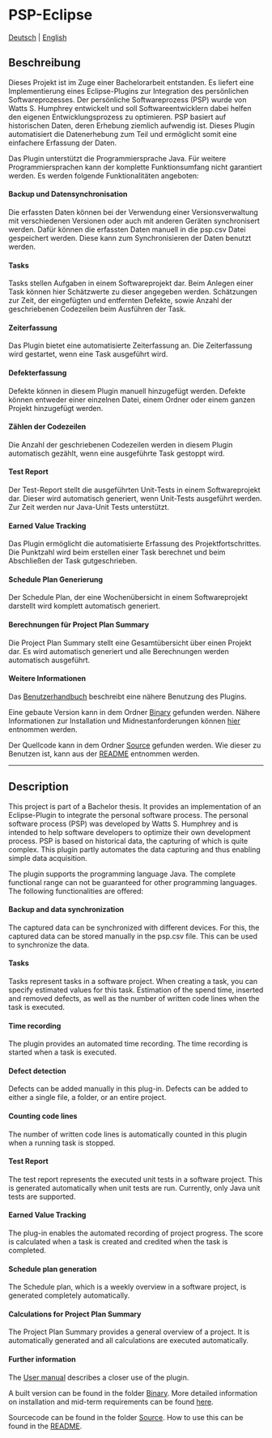 # PSP-Eclipse
[Deutsch](#beschreibung) | [English](#description)

## Beschreibung

Dieses Projekt ist im Zuge einer Bachelorarbeit entstanden. Es liefert eine Implementierung eines Eclipse-Plugins zur Integration des persönlichen Softwareprozesses. Der persönliche Softwareprozess (PSP) wurde von Watts S. Humphrey entwickelt und soll Softwareentwicklern dabei helfen den eigenen Entwicklungsprozess zu optimieren. PSP basiert auf historischen Daten, deren Erhebung ziemlich aufwendig ist. Dieses Plugin automatisiert die Datenerhebung zum Teil und ermöglicht somit eine einfachere Erfassung der Daten.

Das Plugin unterstützt die Programmiersprache Java. Für weitere Programmiersprachen kann der komplette Funktionsumfang nicht garantiert werden. Es werden folgende Funktionalitäten angeboten:

#### Backup und Datensynchronisation
Die erfassten Daten können bei der Verwendung einer Versionsverwaltung mit verschiedenen Versionen oder auch mit anderen Geräten synchronisert werden. Dafür können die erfassten Daten manuell in die psp.csv Datei gespeichert werden. Diese kann zum Synchronisieren der Daten benutzt werden.

#### Tasks
Tasks stellen Aufgaben in einem Softwareprojekt dar. Beim Anlegen einer Task können hier Schätzwerte zu dieser angegeben werden. Schätzungen zur Zeit, der eingefügten und entfernten Defekte, sowie Anzahl der geschriebenen Codezeilen beim Ausführen der Task.

#### Zeiterfassung
Das Plugin bietet eine automatisierte Zeiterfassung an. Die Zeiterfassung wird gestartet, wenn eine Task ausgeführt wird.

#### Defekterfassung
Defekte können in diesem Plugin manuell hinzugefügt werden. Defekte können entweder einer einzelnen Datei, einem Ordner oder einem ganzen Projekt hinzugefügt werden.

#### Zählen der Codezeilen
Die Anzahl der geschriebenen Codezeilen werden in diesem Plugin automatisch gezählt, wenn eine ausgeführte Task gestoppt wird.

#### Test Report
Der Test-Report stellt die ausgeführten Unit-Tests in einem Softwareprojekt dar. Dieser wird automatisch generiert, wenn Unit-Tests ausgeführt werden. Zur Zeit werden nur Java-Unit Tests unterstützt.

#### Earned Value Tracking
Das Plugin ermöglicht die automatisierte Erfassung des Projektfortschrittes. Die Punktzahl wird beim erstellen einer Task berechnet und beim Abschließen der Task gutgeschrieben.

#### Schedule Plan Generierung
Der Schedule Plan, der eine Wochenübersicht in einem Softwareprojekt darstellt wird komplett automatisch generiert.

#### Berechnungen für Project Plan Summary
Die Project Plan Summary stellt eine Gesamtübersicht über einen Projekt dar. Es wird automatisch generiert und alle Berechnungen werden automatisch ausgeführt.


#### Weitere Informationen
Das [Benutzerhandbuch](https://github.com/stummk/psp-eclipse/wiki/Benutzerhandbuch) beschreibt eine nähere Benutzung des Plugins.

Eine gebaute Version kann in dem Ordner [Binary](./Binary) gefunden werden. Nähere Informationen zur Installation und Midnestanforderungen können [hier](./Binary/README.md) entnommen werden. 

Der Quellcode kann in dem Ordner [Source](./Source) gefunden werden. Wie dieser zu Benutzen ist, kann aus der [README](./Source/README.md) entnommen werden.

---

## Description

This project is part of a Bachelor thesis. It provides an implementation of an Eclipse-Plugin to integrate the personal software process. The personal software process (PSP) was developed by Watts S. Humphrey and is intended to help software developers to optimize their own development process. PSP is based on historical data, the capturing of which is quite complex. This plugin partly automates the data capturing and thus enabling simple data acquisition.

The plugin supports the programming language Java. The complete functional range can not be guaranteed for other programming languages. The following functionalities are offered:

#### Backup and data synchronization
The captured data can be synchronized with different devices. For this, the captured data can be stored manually in the psp.csv file. This can be used to synchronize the data.

#### Tasks
Tasks represent tasks in a software project. When creating a task, you can specify estimated values for this task. Estimation of the spend time, inserted and removed defects, as well as the number of written code lines when the task is executed.

#### Time recording
The plugin provides an automated time recording. The time recording is started when a task is executed.

#### Defect detection
Defects can be added manually in this plug-in. Defects can be added to either a single file, a folder, or an entire project.

#### Counting code lines
The number of written code lines is automatically counted in this plugin when a running task is stopped.

#### Test Report
The test report represents the executed unit tests in a software project. This is generated automatically when unit tests are run. Currently, only Java unit tests are supported.

#### Earned Value Tracking
The plug-in enables the automated recording of project progress. The score is calculated when a task is created and credited when the task is completed.

#### Schedule plan generation
The Schedule plan, which is a weekly overview in a software project, is generated completely automatically.

#### Calculations for Project Plan Summary
The Project Plan Summary provides a general overview of a project. It is automatically generated and all calculations are executed automatically.

#### Further information
The [User manual](https://github.com/stummk/psp-eclipse/wiki/User-Manual) describes a closer use of the plugin.

A built version can be found in the folder [Binary](./Binary). More detailed information on installation and mid-term requirements can be found [here](./Binary/README.md).

Sourcecode can be found in the folder [Source](./Source). How to use this can be found in the [README](./Source/README.md).
